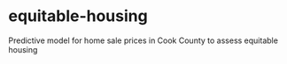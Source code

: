 # equitable-housing
Predictive model for home sale prices in Cook County to assess equitable housing
